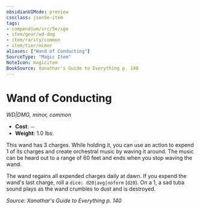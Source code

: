 ```yaml
---
obsidianUIMode: preview
cssclass: json5e-item
tags:
- compendium/src/5e/xge
- item/gear/wd-dmg
- item/rarity/common
- item/tier/minor
aliases: ["Wand of Conducting"]
SourceType: "Magic Item"
NoteIcon: magicitem
BookSource: Xanathar's Guide to Everything p. 140
---
```

# Wand of Conducting
*WD|DMG, minor, common*  

- **Cost**: ⏤
- **Weight**: 1.0 lbs.

This wand has 3 charges. While holding it, you can use an action to expend 1 of its charges and create orchestral music by waving it around. The music can be heard out to a range of 60 feet and ends when you stop waving the wand.

The wand regains all expended charges daily at dawn. If you expend the wand's last charge, roll a `dice: d20|avg|noform` (`d20`). On a 1, a sad tuba sound plays as the wand crumbles to dust and is destroyed.

*Source: Xanathar's Guide to Everything p. 140*